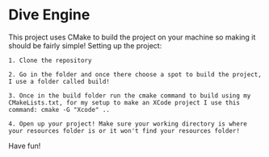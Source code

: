 # Dive Engine

This project uses CMake to build the project on your machine so making it should be fairly simple!
Setting up the project: 
    
    1. Clone the repository
    
    2. Go in the folder and once there choose a spot to build the project, I use a folder called build!
    
    3. Once in the build folder run the cmake command to build using my CMakeLists.txt, for my setup to make an XCode project I use this command: cmake -G "Xcode" ..
    
    4. Open up your project! Make sure your working directory is where your resources folder is or it won't find your resources folder!

Have fun!
